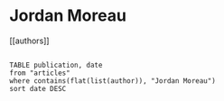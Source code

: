 # Jordan Moreau

[[authors]]

```dataview

TABLE publication, date
from "articles"
where contains(flat(list(author)), "Jordan Moreau")
sort date DESC

```